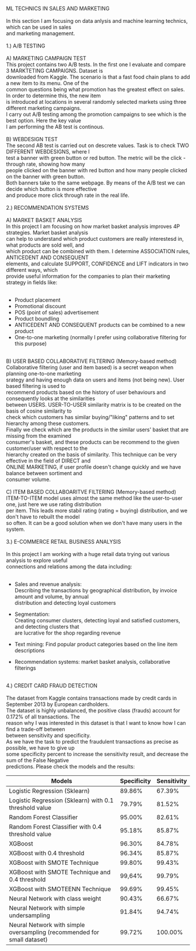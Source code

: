 ML TECHNICS IN SALES AND MARKETING<br/>
<br/>
In this section I am focusing on data anlysis and machine learning technics, which can be used in sales <br/>
and marketing management.<br/>
<br/>
1.) A/B TESTING<br/>
<br/>
A) MARKETING CAMPAIGN TEST<br/>
This project contains two A/B tests. In the first one I evaluate and compare 3 MARKTETING CAMPAIGNS. Dataset is <br/>
downloaded from Kaggle. The scenario is that a fast food chain plans to add a new item to its menu. One of the <br/>
common questions being what promotion has the greatest effect on sales. In order to determine this, the new item <br/>
is introduced at locations in several randomly selected markets using three different marketing campaigns.  <br/>
I carry out A/B testing among the promotion campaigns to see which is the best option. Here the key value  <br/>
I am performing the AB test is continous. <br/>
<br/>
B) WEBDESIGN TEST<br/>
The second AB test is carried out on descrete values. Task is to check TWO DIFFERENT WEBDESIGNS, where I  <br/>
test a banner with green button or red button. The metric will be the click -through rate, showing how many <br/>
people clicked on the banner with red button and how many people clicked on the banner with green button.   <br/>
Both banners take to the same webpage. By means of the A/B test we can decide which button is more effective  <br/>
and produce more click through rate in the real life.<br/>
<br/>
2.) RECOMMENDATION SYSTEMS<br/>
<br/>
A) MARKET BASKET ANALYSIS<br/>
In this project I am focusing on how market basket analysis improves 4P strategies. Market basket analysis </br>
can help to understand which product customers are really interestesd in, what products are sold well, and</br>
which product can be combined with them. I determine ASSOCIATION rules, ANTICEDENT AND CONSEQUENT <br/>
elements, and calculate SUPPORT, CONFIDENCE and LIFT indicators in two different ways, which <br/>
provide useful information for the companies to plan their marketing strategy in fields like:<br/>
<br/>
- Product placement<br/>
- Promotional discount<br/>
- POS (point of sales) advertisement <br/>
- Product boundling<br/>
- ANTICEDENT AND CONSEQUENT products can be combined to a new product<br/>
- One-to-one marketing (normally I prefer using collaborative filtering for this purpose)<br/>
 <br/>
 B) USER BASED COLLABORATIVE FILTERING (Memory-based method)<br/>
 Collaborative filtering (user and item based) is a secret weapon when planning one-to-one marketing <br/> 
 srategy and having enough data on users and items (not being new). User based filtering is used to <br/>
recommend products based on the history of user behaviours and consequently looks at the similarities  <br/>
between USERS. USER-TO-USER similarity matrix is to be created on the basis of cosine similarity to   <br/>
check which customers has similar buying/"liking" patterns and to set hierarchy among these customers.   <br/>
Finally we check which are the products in the similar users' basket that are missing from the examined   <br/>
consumer's basket, and these products can be recommend to the given customer/user with respect to the <br/>
hierarchy created on the basis of similarity. This technique can be very effective in the field of DIRECT and  <br/>
ONLINE MARKETING, if user profile doesn't change quickly and we have balance between sortiment and  <br/>
consumer volume.<br/>
<br/>
 C) ITEM BASED COLLABOARITVE FILTERING (Memory-based method)<br/>
 ITEM-TO-ITEM model uses almost the same method like the user-to-user one, just here we use rating distribution     <br/>
 per item. This leads more stabil rating (rating = buying) distribution, and we don't have to rebuilt the model <br/>
 so often. It can be a good solution when we don't have many users in the system.<br/>
 <br/>
3.) E-COMMERCE RETAIL BUSINESS ANALYSIS<br/>
<br/>
In this project I am working with a huge retail data trying out various analysis to explore useful <br/>
connections and relations among the data including:<br/>
<br/>

- Sales and revenue analysis:<br/>
 Describing the transactions by geographical distribution, by invoice amount and volume, by annual <br/>
 distribution and detecting loyal customers<br/>

- Segmentation: <br/>
 Creating consumer clusters, detecting loyal and satisfied customers, and detecting clusters that <br/>
 are lucrative for the shop regarding revenue <br/>

- Text mining: Find popular product categories based on the line item descriptions <br/>

- Recommendation systems: market basket analysis, collaborative filterings 
 
<br/>
 4.) CREDIT CARD FRAUD DETECTION<br/>
 <br/>
 The dataset from Kaggle contains transactions made by credit cards in September 2013 by European cardholders. <br/>
 The dataset is highly unbalanced, the positive class (frauds) account for 0.172% of all transactions. The <br/>
 reason why I was interested in this dataset is that I want to know how I can find a trade-off between <br/>
  between sensitivity and specificity.  <br/>
  As we have the task to predict the fraudulent transactions as precise as possible, we have to give up  <br/>
  some specificity percent to increase the sensitivity result, and decrease the sum of the False Negative <br/>
  predictions. Please check the models and the results:<br/>
   
   |           Models           | Specificity | Sensitivity |
|----------------------------|--------------------|-------------------|
| Logistic Regression (Sklearn) |        89.86%        |       67.39%        |    
| Logistic Regression (Sklearn) with 0.1 threshold value|        79.79%        |      81.52%       |        
| Random Forest Classifier |        95.00%       |       82.61%        |      
| Random Forest Classifier with 0.4 threshold value |        95.18%      |       85.87%        |   
| XGBoost|        96.30%       |       84.78%        |  
| XGBoost with 0.4 threshold | 96.34%  | 85.87% |  
|       XGBoost with SMOTE Technique         |        99.80%       |       99.43%        |   
|        XGBoost with SMOTE Technique and 0.4 threshold          |        99,64%     |       99.79%       |   
|         XGBoost with SMOTEENN Technique          |        99.69%      |       99.45%        | 
|         Neural Network with class weight          |        90.43%      |       66.67%        | 
|         Neural Network with simple undersampling        |        91.84%     |       94.74%        | 
|         Neural Network with simple oversampling (recommended for small dataset)        |        99.72%      |       100.00%        | 

  
 
